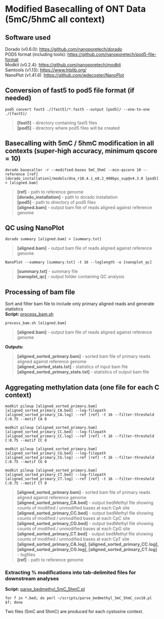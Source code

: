 # Modified Basecalling of ONT Data (5mC/5hmC all context)  
## Software used
Dorado (v0.6.0): https://github.com/nanoporetech/dorado  
POD5 format (including tools): https://github.com/nanoporetech/pod5-file-format  
Modkit (v0.2.4): https://github.com/nanoporetech/modkit  
Samtools (v1.13): https://www.htslib.org/  
NanoPlot (v1.41.6) :https://github.com/wdecoster/NanoPlot

## Conversion of fast5 to pod5 file format (if needed)
`pod5 convert fast5 ./[fast5]/*.fast5 --output [pod5]/ --one-to-one ./[fast5]/`  
> **[fast5]** - directory containing fast5 files  
> **[pod5]** - directory where pod5 files will be created

## Basecalling with 5mC / 5hmC modification in all contexts (super-high accuracy, minimum qscore = 10)
`dorado basecaller -r --modified-bases 5mC_5hmC --min-qscore 10 --reference [ref] [dorado_installation]/models/dna_r10.4.1_e8.2_400bps_sup@v4.3.0 [pod5] > [aligned.bam]`  
> **[ref]** - path to reference genome  
> **[dorado_installation]** - path to dorado installation  
> **[pod5]** - path to directory of pod5 files  
> **[aligned.bam]** - output bam file of reads aligned against reference genome  

## QC using NanoPlot
`dorado summary [aligned.bam] > [summary.txt]`  
> **[aligned.bam]** - output bam file of reads aligned against reference genome

`NanoPlot --summary [summary.txt] -t 16 --loglength -o [nanoplot_qc]`  
> **[summary.txt]** - summary file  
> **[nanoplot_qc]** - output folder containing QC analysis

## Processing of bam file
Sort and filter bam file to include only primary aligned reads and generate statistics  
**Script:** [process_bam.sh](scripts/process_bam.sh) 

`process_bam.sh [aligned.bam]`  
> **[aligned.bam]** - output bam file of reads aligned against reference genome
   
**Outputs:** 
> **[aligned_sorted_primary.bam]** - sorted bam file of primary reads aligned against reference genome  
> **[aligned_sorted_stats.txt]** - statistics of input bam file  
> **[aligned_sorted_primary_stats.txt]** - statistics of output bam file 

## Aggregating methylation data (one file for each C context)
`modkit pileup [aligned_sorted_primary.bam] [aligned_sorted_primary_CA.bed] --log-filepath [aligned_sorted_primary_CA.log] --ref [ref] -t 16 --filter-threshold C:0.75 --motif CA 0`  

`modkit pileup [aligned_sorted_primary.bam] [aligned_sorted_primary_CC.bed] --log-filepath [aligned_sorted_primary_CC.log] --ref [ref] -t 16 --filter-threshold C:0.75 --motif CC 0`  

`modkit pileup [aligned_sorted_primary.bam] [aligned_sorted_primary_CG.bed] --log-filepath [aligned_sorted_primary_CG.log] --ref [ref] -t 16 --filter-threshold C:0.75 --motif CG 0`  

`modkit pileup [aligned_sorted_primary.bam] [aligned_sorted_primary_CT.bed] --log-filepath [aligned_sorted_primary_CT.log] --ref [ref] -t 16 --filter-threshold C:0.75 --motif CT 0`  

> **[aligned_sorted_primary.bam]** - sorted bam file of primary reads aligned against reference genome  
> **[aligned_sorted_primary_CA.bed]** - output bedMethyl file showing counts of modified / unmodified bases at each CpA site
> **[aligned_sorted_primary_CC.bed]** - output bedMethyl file showing counts of modified / unmodified bases at each CpC site
> **[aligned_sorted_primary_CG.bed]** - output bedMethyl file showing counts of modified / unmodified bases at each CpG site
> **[aligned_sorted_primary_CT.bed]** - output bedMethyl file showing counts of modified / unmodified bases at each CpT site 
> **[aligned_sorted_primary_CA.log], [aligned_sorted_primary_CC.log], [aligned_sorted_primary_CG.log], [aligned_sorted_primary_CT.log]** - logfiles  
> **[ref]** - path to reference genome

### Extracting % modifications into tab-delimited files for downstream analyses  

**Script:** [parse_bedmethyl_5mC_5hmC.pl](scripts/parse_bedmethyl_5mC_5hmC.pl)  

`for f in *.bed; do perl ~/scripts/parse_bedmethyl_5mC_5hmC_cov10.pl $f; done`  

Two files (5mC and 5hmC) are produced for each cystosine context. 
